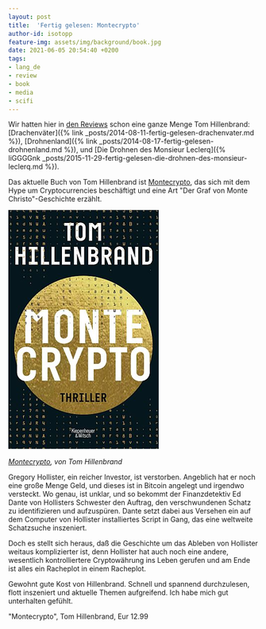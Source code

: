 ```yaml
---
layout: post
title:  'Fertig gelesen: Montecrypto'
author-id: isotopp
feature-img: assets/img/background/book.jpg
date: 2021-06-05 20:54:40 +0200
tags:
- lang_de
- review
- book
- media
- scifi
---
```


Wir hatten hier in [den Reviews](https://blog.koehntopp.info/tags/#review) schon eine ganze Menge Tom Hillenbrand: [Drachenväter]({% link _posts/2014-08-11-fertig-gelesen-drachenvater.md %}), [Drohnenland]({% link _posts/2014-08-17-fertig-gelesen-drohnenland.md %}), und [Die Drohnen des Monsieur Leclerq]({% liGGGGnk _posts/2015-11-29-fertig-gelesen-die-drohnen-des-monsieur-leclerq.md %}).

Das aktuelle Buch von Tom Hillenbrand ist [Montecrypto](https://www.amazon.de/dp/3462001574), das sich mit dem Hype um Cryptocurrencies beschäftigt und eine Art "Der Graf von Monte Christo"-Geschichte erzählt.

[![](/uploads/2021/06/montecrypto.jpg)](https://www.amazon.de/dp/3462001574)

*[Montecrypto](https://www.amazon.de/dp/3462001574), von Tom Hillenbrand*

Gregory Hollister, ein reicher Investor, ist verstorben. Angeblich hat er noch eine große Menge Geld, und dieses ist in Bitcoin angelegt und irgendwo versteckt. Wo genau, ist unklar, und so bekommt der Finanzdetektiv Ed Dante von Hollisters Schwester den Auftrag, den verschwundenen Schatz zu identifizieren und aufzuspüren. Dante setzt dabei aus Versehen ein auf dem Computer von Hollister installiertes Script in Gang, das eine weltweite Schatzsuche inszeniert.

Doch es stellt sich heraus, daß die Geschichte um das Ableben von Hollister weitaus komplizierter ist, denn Hollister hat auch noch eine andere, wesentlich kontrolliertere Cryptowährung ins Leben gerufen und am Ende ist alles ein Racheplot in einem Racheplot.

Gewohnt gute Kost von Hillenbrand. Schnell und spannend durchzulesen, flott inszeniert und aktuelle Themen aufgreifend. Ich habe mich gut unterhalten gefühlt.

"Montecrypto", Tom Hillenbrand, Eur 12.99